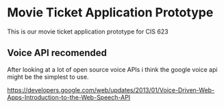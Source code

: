 # Movie Ticket Application Prototype

This is our movie ticket application prototype for CIS 623 

## Voice API recomended

After looking at a lot of open source voice APIs i think the google voice api might be the simplest to use.

https://developers.google.com/web/updates/2013/01/Voice-Driven-Web-Apps-Introduction-to-the-Web-Speech-API